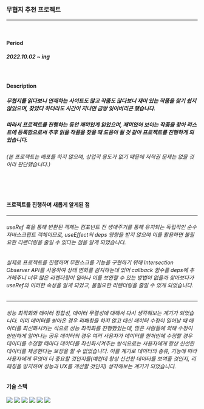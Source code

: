 ### 무협지 추천 프로젝트


<hr />

<br />


#### Period


##### 2022.10.02 ~ ing



<br />


#### Description


##### 무협지를 읽다보니 연재하는 사이트도 많고 작품도 많다보니 재미 있는 작품을 찾기 쉽지 않았으며, 찾았다 하더라도 시간이 지나면 금방 잊어버리곤 했습니다.
##### 따라서 프로젝트를 진행하는 동안 재미있게 읽었으며, 재미있어 보이는 작품을 찾아 리스트에 등록함으로써 추후 읽을 작품을 찾을 때 도움이 될 것 같아 프로젝트를 진행하게 되었습니다. 
###### (본 프로젝트는 배포를 하지 않으며, 상업적 용도가 없기 때문에 저작권 문제는 없을 것이라 판단했습니다.)



<br />
<br />


#### 프로젝트를 진행하며 새롭게 알게된 점
<hr />

###### useRef 훅을 통해 반환된 객체는 컴포넌트 전 생애주기를 통해 유지되는 독립적인 순수 자바스크립트 객체이므로, useEffect의 deps 영향을 받지 않으며 이를 활용하면 불필요한 리렌더링을 줄일 수 있다는 점을 알게 되었습니다.

###### 실제로 프로젝트를 진행하며 무한스크롤 기능을 구현하기 위해 Intersection Observer API를 사용하여 상태 변화를 감지하는데 있어 callback 함수를 deps에 추가해주니 너무 많은   리렌더링이 일어나 이를 보완할 수 있는 방법이 없을까 찾아보다가 useRef의 이러한 속성을 알게 되었고, 불필요한 리렌더링을 줄일 수 있게 되었습니다.

<hr />

###### 성능 최적화와 데이터 정합성, 데이터 무결성에 대해서 다시 생각해보는 계기가 되었습니다. 이미 데이터를 받아온 경우 리패칭을 하지 않고 대신 데이터 수정이 일어날 때 데이터를 최신화시키는 식으로 성능 최적화를 진행했었는데, 많은 사람들에 의해 수정이 빈번하게 일어나는 공유 데이터의 경우 여러 사용자가 데이터를 한꺼번에 수정할 경우 데이터를 수정할 때마다 데이터를 최신화시켜주는 방식으로는 사용자에게 항상 신선한 데이터를 제공한다는 보장을 할 수 없었습니다. 이를 계기로 데이터의 종류, 기능에 따라 사용자에게 무엇이 더 중요할 것인지를(예컨데 항상 신선한 데이터를 보여줄 것인지, 리패칭을 방지하여 성능과 UX를 개선할 것인지) 생각해보는 계기가 되었습니다.


#### 기술 스택

<img src="https://img.shields.io/badge/React-BBBA33?style=flat-square&logo=React&logoColor=white"/> <img src="https://img.shields.io/badge/Redux-RGBA27?style=flat-square&logo=Redux&logoColor=white"/> <img src="https://img.shields.io/badge/HTML5-BBBA27?style=flat-square&logo=html5&logoColor=white"/> <img src="https://img.shields.io/badge/CSS3-TTAA28?style=flat-square&logo=CSS3&logoColor=white"/> <img src="https://img.shields.io/badge/Styled Components-AA4785?style=flat-square&logo=styled-components&logoColor=white"/> <img src="https://img.shields.io/badge/React Testing library-20C997?style=flat-square&logo=React&logoColor=white"/>










